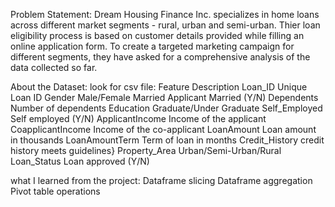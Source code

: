 Problem Statement:
Dream Housing Finance Inc. specializes in home loans across different market segments - rural, urban and semi-urban. Thier loan
eligibility process is based on customer details provided while filling an online application form. To create a targeted marketing
campaign for different segments, they have asked for a comprehensive analysis of the data collected so far.

About the Dataset:
look for csv file:
Feature                     	Description
Loan_ID                     	Unique Loan ID
Gender                       	Male/Female
Married                     	Applicant Married (Y/N)
Dependents                   	Number of dependents
Education                    	Graduate/Under Graduate
Self_Employed                	Self employed (Y/N)
ApplicantIncome             	Income of the applicant
CoapplicantIncome	            Income of the co-applicant
LoanAmount	Loan              amount in thousands
LoanAmountTerm	              Term of loan in months
Credit_History               	credit history meets guidelines}
Property_Area	                Urban/Semi-Urban/Rural
Loan_Status                  	Loan approved (Y/N)

what I learned from the project:
Dataframe slicing
Dataframe aggregation
Pivot table operations

